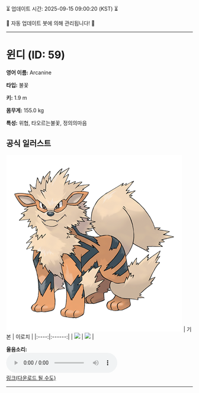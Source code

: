 
⏳ 업데이트 시간: 2025-09-15 09:00:20 (KST) ⏳

🤖 자동 업데이트 봇에 의해 관리됩니다! 🤖

---

# 윈디 (ID: 59)
**영어 이름:** Arcanine

**타입:** 불꽃

**키:** 1.9 m

**몸무게:** 155.0 kg

**특성:** 위협, 타오르는불꽃, 정의의마음

## 공식 일러스트
![](https://raw.githubusercontent.com/PokeAPI/sprites/master/sprites/pokemon/other/official-artwork/59.png)
| 기본 | 이로치 |
|:----:|:------:|
| <img src="http://play.pokemonshowdown.com/sprites/ani/arcanine.gif" width="200"> | <img src="http://play.pokemonshowdown.com/sprites/ani-shiny/arcanine.gif" width="200"> |

**울음소리:**<br><audio controls src="https://raw.githubusercontent.com/PokeAPI/cries/main/cries/pokemon/latest/59.ogg"></audio><br> [링크(다운로드 될 수도)](https://raw.githubusercontent.com/PokeAPI/cries/main/cries/pokemon/latest/59.ogg)


---
